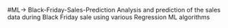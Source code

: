 #ML-> Black-Friday-Sales-Prediction
Analysis and prediction of the sales data during Black Friday sale   using various Regression ML algorithms

